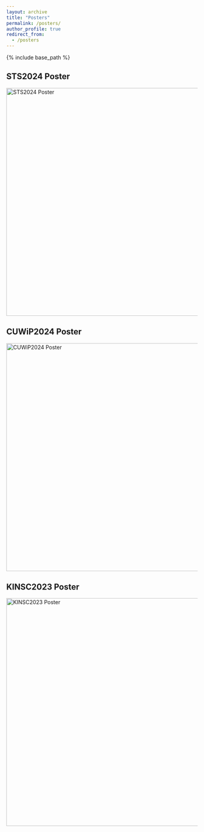 ```yaml
---
layout: archive
title: "Posters"
permalink: /posters/
author_profile: true
redirect_from:
  - /posters
---
```

{% include base_path %}
## STS2024 Poster

<img src="https://margaret42.github.io/Yunjing-Wang/file/STS2024%20poster.png" alt="STS2024 Poster" style="width: 600px"/>

## CUWiP2024 Poster

<img src="https://margaret42.github.io/Yunjing-Wang/file/CUWiP2024%20Poster.png" alt="CUWiP2024 Poster" style="width: 600px"/>

## KINSC2023 Poster

<img src="https://margaret42.github.io/Yunjing-Wang/file/KINSC2023.png" alt="KINSC2023 Poster" style="width: 600px"/>



